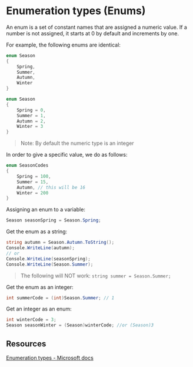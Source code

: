# Enumeration types (Enums)

An enum is a set of constant names that are assigned a numeric value.
If a number is not assigned, it starts at 0 by default and increments by one.

For example, the following enums are identical:

```csharp
enum Season
{
    Spring,
    Summer,
    Autumn,
    Winter
}
```

```csharp
enum Season
{
    Spring = 0,
    Summer = 1,
    Autumn = 2,
    Winter = 3
}
```

> Note: By default the numeric type is an integer

In order to give a specific value, we do as follows:

```csharp
enum SeasonCodes
{
    Spring = 100,
    Summer = 15,
    Autumn, // this will be 16
    Winter = 200
}
```

Assigning an enum to a variable:

```csharp
Season seasonSpring = Season.Spring;
```

Get the enum as a string:

```csharp
string autumn = Season.Autumn.ToString();
Console.WriteLine(autumn);
// or
Console.WriteLine(seasonSpring);
Console.WriteLine(Season.Summer);

```

> The following will NOT work: `string summer = Season.Summer;`

Get the enum as an integer:

```csharp
int summerCode = (int)Season.Summer; // 1
```

Get an integer as an enum:

```csharp
int winterCode = 3;
Season seasonWinter = (Season)winterCode; //or (Season)3
```

## Resources

[Enumeration types - Microsoft docs](https://docs.microsoft.com/en-us/dotnet/csharp/language-reference/builtin-types/enum)
